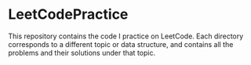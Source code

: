 # LeetCodePractice

This repository contains the code I practice on LeetCode. Each directory corresponds to a different topic or data structure, and contains all the problems and their solutions under that topic.
